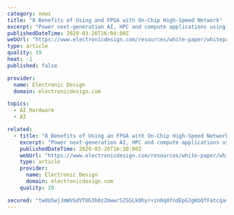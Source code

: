 ```yaml
---
category: news
title: "8 Benefits of Using and FPGA with On-Chip High-Speed Network"
excerpt: "Power next-generation AI, HPC and compute applications using an FPGA with embedded high speed network. See the 8 benefits of using an Achronix Speedster7t FPGA with a unique high speed embedded network-on-chip delivering >20Tbps bandwidth. Mar 26, 2020 Download this white paper describing the 8 design benefits of using a new FPGA architecture ..."
publishedDateTime: 2020-03-26T16:04:00Z
webUrl: "https://www.electronicdesign.com/resources/white-paper/whitepaper/21127142/8-benefits-of-using-and-fpga-with-onchip-highspeed-network"
type: article
quality: 19
heat: -1
published: false

provider:
  name: Electronic Design
  domain: electronicdesign.com

topics:
  - AI Hardware
  - AI

related:
  - title: "8 Benefits of Using an FPGA with On-Chip High-Speed Network"
    excerpt: "Power next-generation AI, HPC and compute applications using an FPGA with embedded high speed network. See the 8 benefits of using an Achronix Speedster7t FPGA with a unique high speed embedded network-on-chip delivering >20Tbps bandwidth. Mar 26 ..."
    publishedDateTime: 2020-03-26T16:30:00Z
    webUrl: "https://www.electronicdesign.com/resources/white-paper/whitepaper/21127142/8-benefits-of-using-an-fpga-with-onchip-highspeed-network"
    type: article
    provider:
      name: Electronic Design
      domain: electronicdesign.com
    quality: 19

secured: "twUU5wjJmWVGdVTUG3b0zZmwwrSZSGLk0hyr+zn0q8fndEpG3gKbQfFatcqasTicsCdcpG/nr72nvfRKJxkDUL3HWYVUekA3nQNaVbjoTNyuoWpGBtWtJMvH87iGBSgqNoVydlMkWtiPfKHTKcFMwiZsdlCSiPoWQNs3NExVJcPOKYx6bIiAMzWDQlZypYwUkApxxW3zbwCPRTxFk5R9gi0sa5j7sirF5k0B4ylJDgrnL/jHaGfyWipsEu44uTvgCCUtIbc15iALlJwR9MUt1/96nnOMFvicpSLZpe1G8xAkiq+Tlxn8pc4XFpK2RJd8QIUchuLpzTYoP//PYB6SeeZ7ewlE+5IPGY2HKBtklQsgxkte/bJAjqCaqiu8EEmAhQnYFDYa1gJ60JwCNrwh7m7xF2aMUhxOzjdM4ZqmauRLTTckI5Ej1rVbk8QUwVQKEQQxytDHsGfGJLC0R8Y6d3bB5NijXPGNgoOrifV+yX8=;HFSVlYHkn7Ie4bjV6fHTXQ=="
---
```


